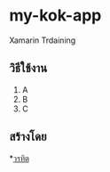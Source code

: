 # my-kok-app
Xamarin Trdaining

## วิธีใช้งาน

1. A
2. B
3. C


## สร้างโดย

*[วรทิต](http://www.google.co.th)
